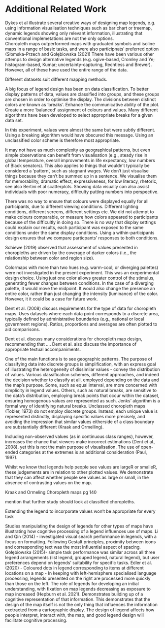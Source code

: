 # Additional Related Work


Dykes et al illustrate several creative ways of designing map legends, e.g. using information visualisation techniques such as bar chart or treemap, dynamic legends showing only relevant information, illustrating that conventional implemetations are not the only options.  
Choropleth maps outperformed maps with graduated symbols and isoline maps in a range of basic tasks, and were also participnats’ preferred option (Słomska-Przech and Gołębiowska (2021)
There have been various other attemps to design alternative legends (e.g. ogive-based, Cromley and Ye; histogram-based, Kumar; uncertainty-capturing, Rechtless and Brewer). However, all of these have used the entire range of the data. 

Different datasets suit different mapping methods. 

A big focus of legend design has been on data classification. To better display patterns of data, values are classified into groups, and these groups are chosen in order to optimise the display. The divisions between distinct colors are known as ‘breaks’. Enhance the communicative ability of the plot. Create a more ‘balanced’ assignment of colours and values. Many different algorithms have been developed to select appropriate breaks for a given data set. 

In this experiment, values were almost the same but were subtly different. Using a breaking algorithm would have obscured this message. Using an unclassified color scheme is therefore most appropriate. 

It may not have as much complexity as geographical patterns, but even simple observations can benefit from visualisation (e.g., steady rise in global temperature, overall improvements in life expectancy, low numbers of Black senators). This also applies to things that wouldn’t typically be considered a ‘pattern’, such as stagnant wages. We don’t just visualise things because they can’t be summed up in a sentence. We visualise them for memorability, dramatic effect, expressiveness, for low literacy, rhetoric, see also Bertini et al scatterplots. Showing data visually can also assist individuals with poor numeracy, difficulty putting numbers into perspective. 

There was no way to ensure that colours were displayed equally for all participants, due to different viewing conditions. Different lighting conditions, different screens, different settings etc. We did not attempt to make colours comparable, or measure how colors appeared to participants because of the difficultly in doing so. There is no way that display settings could explain our results, each participant was exposed to the same conditions under the same display conditions. Using a within-participants design ensures that we compare particpants’ responses to both conditions. 

Schiewe (2019) observed that assessment of values presented in choropleths are driven by the coverage of darker colors (i.e., the relationship between color and region size). 

Colormaps with more than two hues (e.g. warm-cool, or diverging palettes) were not investigated in the present experiment. This was an exeperimental design choice. Using just one color allows greater control of the stimulus, generating fewer changes between conditions. In the case of a diverging palette, it would move the midpoint. It would also change the presence an entire color, rather than just changing the intensity (luminance) of the color. However, it it could be a case for future work.

Dent et al. (2008) discuss requirements for the type of data for choropleth maps. Uses datasets where each data point corresponds to a discrete area, typically defined by administrative boundaries (e.g., national or local government regions). Ratios, proportions and averages are often plotted to aid comparisons. 

Dent et al. discuss many considerations for choropleth map design, recommending that ….
Dent et al. also discuss the importance of appropriate textual accompaniments. 

One of the main functions is to see geographic patterns. 
The purpose of classifying data into discrete groups is simplification, with an express goal of illustrating the heterogeneity of dissimilar values - convey the distribution of values.
Various classification schemes, different approaches, and indeed the decision whether to classify at all, employed depending on the data and the map’s purpose. Some, such as equal interval, are more concerned with simplicity in legend values. Others, such as natural breaks, are sensitive to the data’s distribution, employing break points that occur within the dataset, ensuring homogenous values are represented as such. Jenks’ algorithm is a formal way of identifying natural breaks.
Unclassed choropleth maps (Tobler, 1973) do not employ discrete groups. Instead, each unique value is represented distinctly, displaying specific values more precisely, and avoiding the impression that similar values eitherside of a class boundary are substantially different (Kraak and Ormelling). 

Including non-observed values (as in continuous class ranges), however, increases the chance that viewers make incorrect estimations (Dent et al., 2008), yet this is not the main purpose of visualisation. The use of open-ended categories at the extremes is an additional consideration (Paul, 1997).

Whilst we know that legends help people see values are largeR or smalleR, these judgements are in relation to other plotted values. We demonstrate that they can affect whether people see values as large or small, in the absence of contrasting values on the map. 

Kraak and Ormeling
Choropleth maps pg 140

mention that further study should look at classified choropleths. 

Extending the legend to incorporate values won’t be appropriate for every task

Studies manipulating the design of legends for other types of maps have illustrating how cognitive processing of a legend influences use of maps. 
Li and Qin (2014) - investigated visual search performance in legends, with a focus on formatting. Following Gestalt principles, proximity between icons and corresponding text was the most influential aspect of spacing. 
Gołębiowska (2015)- simple task performance was similar across all three legend arrangements (list legend, grouped legend, natural legend), but user preferences depend on legends’ suitability for specific tasks.
Edler et al. (2020) - Coloured dots in legend corresponding to items at different locations on a map - In keeping with left-hemisphere specialised language processing, legends presented on the right are processed more quickly than those on the left. 
The role of legends for developing an initial understanding, with fixation on map legends decreasing as exposure to map increased (Hepburn et al. 2021). Demonstrates building up of a cognitive representation of that information.
This demonstrates that the design of the map itself is not the only thing that influences the information exctracted from a cartographic display. The design of legend affects how people interpret, interact with, the map, and good legend design will facilitate cognitive processing.